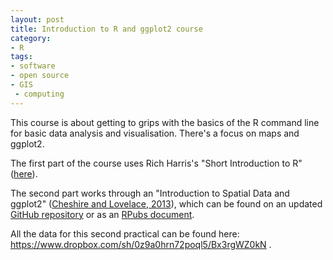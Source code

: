 ```yaml
---
layout: post
title: Introduction to R and ggplot2 course  
category:
- R
tags:
- software
- open source
- GIS
 - computing
---
```

This course is about getting to grips with the basics of the R command line
for basic data analysis and visualisation. There's a focus on maps and ggplot2.

The first part of the course uses Rich Harris's "Short Introduction to R" 
([here](http://www.social-statistics.org/wp-content/uploads/2012/12/intro_to_R1.pdf)).

The second part works through an "Introduction to Spatial Data and ggplot2" ([Cheshire
and Lovelace, 2013](https://github.com/Robinlovelace/Creating-maps-in-R/blob/master/intro-spatial-rl.pdf)),
which can be found on an updated [GitHub repository](https://github.com/Robinlovelace/Creating-maps-in-R)
or as an [RPubs document](http://rpubs.com/RobinLovelace/intro-spatial).

All the data for this second practical can be found here: https://www.dropbox.com/sh/0z9a0hrn72poql5/Bx3rgWZ0kN .


